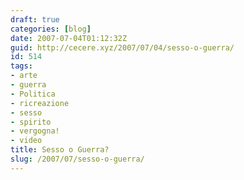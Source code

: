 ```yaml
---
draft: true
categories: [blog]
date: 2007-07-04T01:12:32Z
guid: http://cecere.xyz/2007/07/04/sesso-o-guerra/
id: 514
tags:
- arte
- guerra
- Politica
- ricreazione
- sesso
- spirito
- vergogna!
- video
title: Sesso o Guerra?
slug: /2007/07/sesso-o-guerra/
---
```


